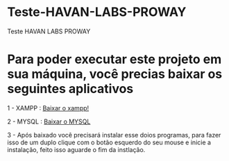 # Teste-HAVAN-LABS-PROWAY
Teste HAVAN LABS PROWAY

<h1>Para poder executar este projeto em sua máquina, você precias baixar os seguintes aplicativos</h1>


<p>1 - XAMPP : <a href="https://www.apachefriends.org/pt_br/download.html">Baixar o xampp!</a></p>
<p>2 - MYSQL : <a href="https://www.mysql.com/downloads/">Baixar o MYSQL</a></p>
<p>3 - Após baixado você precisará instalar esse doios programas, para fazer isso de um duplo clique com o botão esquerdo do seu mouse e inicie a instalação, feito isso aguarde o fim da instlação.</p>

